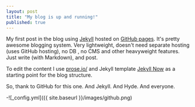 ```yaml
---
layout: post
title: "My blog is up and running!"
published: true
---
```


My first post in the blog using [Jekyll](http://jekyllrb.com/) hosted on [GitHub pages](https://pages.github.com/). It's pretty awesome blogging system.
Very lightweight, doesn't need separate hosting (uses GitHub hosting), no DB , no CMS and other heavyweight features. Just write (with Markdown), and post.

To edit the content I use [prose.io/](http://prose.io/) and Jekyll template [Jekyll Now](https://github.com/barryclark/jekyll-now) as a starting point for the blog structure.

So, thank to GitHub for this one. And Jekyll. And Hyde. And everyone.

-![_config.yml]({{ site.baseurl }}/images/github.png)